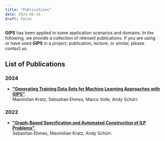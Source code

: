 ```yaml
---
title: "Publications"
date: 2024-09-18
draft: false
---
```


**GIPS** has been applied in some application scenarios and domains.
In the following, we provide a collection of relevant publications.
If you are using or have used **GIPS** in a project, publication, lecture, or similar, please contact us.

## List of Publications

### 2024
<!--https://doi.org/10.1007/978-3-031-71874-8_9-->
- [**"Generating Training Data Sets for Machine Learning Approaches with GIPS"**](https://link.springer.com/chapter/10.1007/978-3-031-71874-8_9).\
Maximilian Kratz, Sebastian Ehmes, Marco Volle, Andy Schürr.

### 2022
- [**"Graph-Based Specification and Automated Construction of ILP Problems"**](https://arxiv.org/abs/2212.11629v2).\
Sebastian Ehmes, Maximilian Kratz, Andy Schürr.
